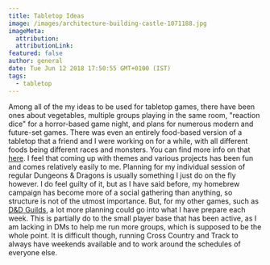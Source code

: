 ```yaml
---
title: Tabletop Ideas
image: /images/architecture-building-castle-1071188.jpg
imageMeta:
  attribution:
  attributionLink:
featured: false
author: general
date: Tue Jun 12 2018 17:50:55 GMT+0100 (IST)
tags:
  - tabletop
---
```




Among all of the my ideas to be used for tabletop games, there have been ones about vegetables, multiple groups playing in the same room, "reaction dice" for a horror-based game night, and plans for numerous modern and future-set games. There was even an entirely food-based version of a tabletop that a friend and I were working on for a while, with all different foods being different races and monsters. You can find more info on that [here](/banquest). I feel that coming up with themes and various projects has been fun and comes relatively easily to me. Planning for my individual session of regular Dungeons & Dragons is usually something I just do on the fly however. I do feel guilty of it, but as I have said before, my homebrew campaign has become more of a social gathering than anything, so structure is not of the utmost importance. But, for my other games, such as [D&D Guilds](/guilds), a lot more planning could go into what I have prepare each week. This is partially do to the small player base that has been active, as I am lacking in DMs to help me run more groups, which is supposed to be the whole point. It is difficult though, running Cross Country and Track to always have weekends available and to work around the schedules of everyone else.
